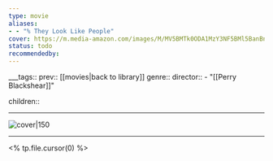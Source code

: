 ```yaml
---
type: movie
aliases:
- - "% They Look Like People"
cover: https://m.media-amazon.com/images/M/MV5BMTk0ODA1MzY3NF5BMl5BanBnXkFtZTgwMjQ0NzcyNDE@._V1_SX300.jpg
status: todo
recommendedby:
---
```

___tags:: prev:: [[movies|back to library]]
genre::
director:: - "[[Perry Blackshear]]"
  
children::
___
![cover|150](https://m.media-amazon.com/images/M/MV5BMTk0ODA1MzY3NF5BMl5BanBnXkFtZTgwMjQ0NzcyNDE@._V1_SX300.jpg)
___
<% tp.file.cursor(0) %>

